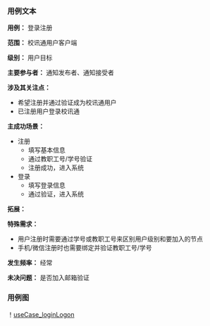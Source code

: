 ### 用例文本

**用例：** 登录注册

**范围：** 校讯通用户客户端

**级别：** 用户目标

**主要参与者：** 通知发布者、通知接受者

**涉及其关注点：**

- 希望注册并通过验证成为校讯通用户
- 已注册用户登录校讯通


**主成功场景：**

- 注册
	- 填写基本信息
	- 通过教职工号/学号验证
	- 注册成功，进入系统 
- 登录
	- 填写登录信息
	- 通过验证，进入系统 

**拓展：** 

**特殊需求：** 

- 用户注册时需要通过学号或教职工号来区别用户级别和要加入的节点
- 手机/微信注册时也需要绑定并验证教职工号/学号

**发生频率：** 经常

**未决问题：** 是否加入邮箱验证

### 用例图

！[useCase_loginLogon]()